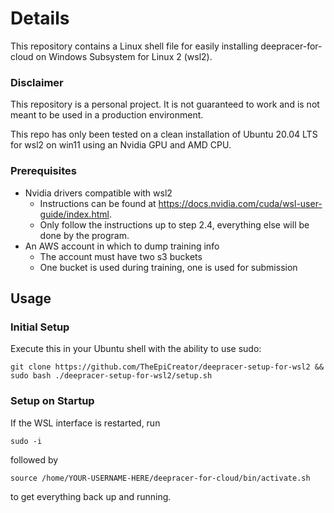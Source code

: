 # Details
This repository contains a Linux shell file for easily installing deepracer-for-cloud on Windows Subsystem for Linux 2 (wsl2).

### Disclaimer
This repository is a personal project. It is not guaranteed to work and is not meant to be used in a production environment.

This repo has only been tested on a clean installation of Ubuntu 20.04 LTS for wsl2 on win11 using an Nvidia GPU and AMD CPU.
### Prerequisites
- Nvidia drivers compatible with wsl2
	- Instructions can be found at https://docs.nvidia.com/cuda/wsl-user-guide/index.html.
	- Only follow the instructions up to step 2.4, everything else will be done by the program.
- An AWS account in which to dump training info
	- The account must have two s3 buckets
	- One bucket is used during training, one is used for submission
	
## Usage
### Initial Setup
Execute this in your Ubuntu shell with the ability to use sudo:

	git clone https://github.com/TheEpiCreator/deepracer-setup-for-wsl2 && sudo bash ./deepracer-setup-for-wsl2/setup.sh

### Setup on Startup
If the WSL interface is restarted, run

	sudo -i

followed by
	
	source /home/YOUR-USERNAME-HERE/deepracer-for-cloud/bin/activate.sh

to get everything back up and running.
